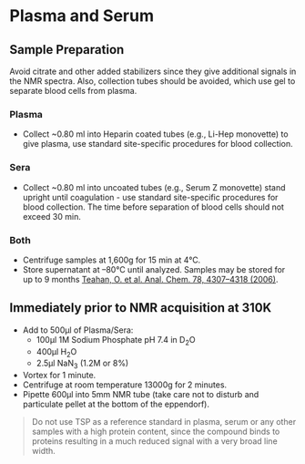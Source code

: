 # Plasma and Serum

## Sample Preparation

Avoid citrate and other added stabilizers since they give additional signals in the NMR spectra. Also, collection tubes should be avoided, which use gel to separate blood cells from plasma.

### Plasma
 - Collect ~0.80 ml into Heparin coated tubes (e.g., Li-Hep monovette) to give plasma,
use standard site-specific procedures for blood collection.
### Sera
 - Collect ~0.80 ml into uncoated tubes (e.g., Serum Z monovette) stand upright until
coagulation - use standard site-specific procedures for blood collection. The time
before separation of blood cells should not exceed 30 min.
### Both
 - Centrifuge samples at 1,600g for 15 min at 4<span>&deg;</span>C.
 - Store supernatant at –80<span>&deg;</span>C until analyzed. Samples may be stored for up to 9 months [Teahan, O. et al. Anal. Chem. 78, 4307–4318 (2006)](https://pubs.acs.org/doi/10.1021/ac051972y).



## Immediately prior to NMR acquisition at 310K

 - Add to 500μl of Plasma/Sera:
     - 100μl 1M Sodium Phosphate pH 7.4 in D<sub>2</sub>O
     - 400μl H<sub>2</sub>O
     - 2.5μl NaN<sub>3</sub> (1.2M or 8%)
 - Vortex for 1 minute.
 - Centrifuge at room temperature 13000g for 2 minutes.
 - Pipette 600μl into 5mm NMR tube (take care not to disturb and particulate pellet at the bottom of the eppendorf).

> Do not use TSP as a reference standard in plasma, serum or any other samples with a high protein content, since the compound binds to proteins resulting in a much reduced signal with a very broad line width.